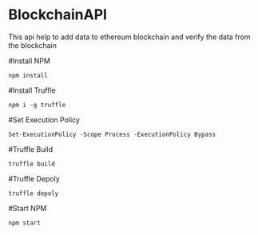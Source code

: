 # BlockchainAPI

This api help to add data to ethereum blockchain and verify the data from the blockchain

#Install NPM
```
npm install
```
#Install Truffle
```
npm i -g truffle
```
#Set Execution Policy
```
Set-ExecutionPolicy -Scope Process -ExecutionPolicy Bypass
```
#Truffle Build
```
truffle build
```
#Truffle Depoly
```
truffle depoly
```
#Start NPM
```
npm start
```
